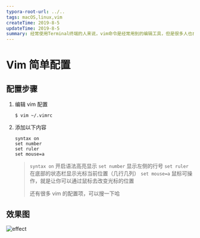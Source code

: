 ```yaml
---
typora-root-url: ../..
tags: macOS,linux,vim
createTime: 2019-8-5
updateTime: 2019-8-5
summary: 经常使用Terminal终端的人来说，vim命令是经常用到的编辑工具，但是很多人也在用vi，两者使用其实也是差别的，通过对vim进行简单配置，使得编辑时带有行号、文本高亮显示。
---
```


# Vim 简单配置

## 配置步骤

1. 编辑 vim 配置

   ```shell
   $ vim ~/.vimrc
   ```

2. 添加以下内容

   ```
   syntax on
   set number
   set ruler
   set mouse=a
   ```

   > `syntax on` 开启语法高亮显示
   > `set number` 显示左侧的行号
   > `set ruler` 在底部的状态栏显示光标当前位置（几行几列）
   > `set mouse=a` 鼠标可操作，就是让你可以通过鼠标去改变光标的位置
   >
   > 还有很多 vim 的配置项，可以搜一下哈

## 效果图

![effect](/images/os/tips/2/effect.png)